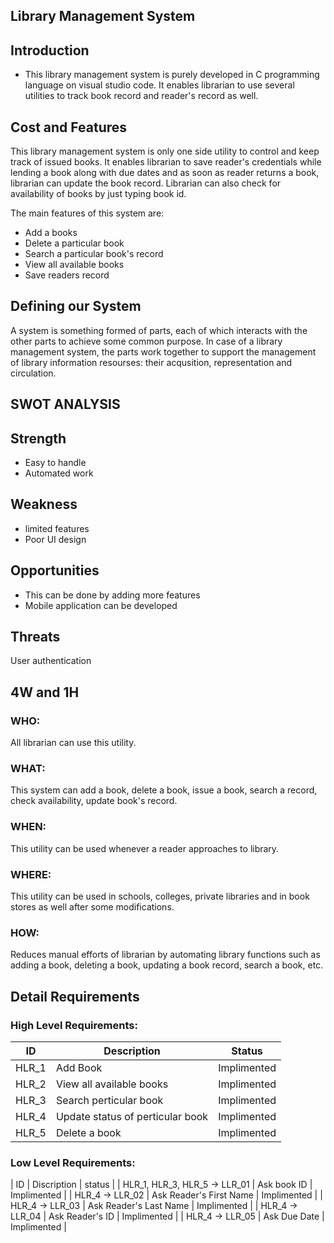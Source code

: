 ## Library Management System

## Introduction

* This library management system is purely developed in C programming language on visual studio code. It enables librarian to use several utilities to track book record and reader's record as well.

## Cost and Features
This library management system is only one side utility to control and keep track of issued books. It enables librarian to save reader's credentials while lending a book along with due dates and as soon as reader returns a book, librarian can update the book record. Librarian can also check for availability of books by just typing book id.

The main features of this system are:
* Add a books
* Delete a particular book
* Search a particular book's record
* View all available books
* Save readers record

## Defining our System

A system is something formed of parts, each of which interacts with the other parts to achieve some common purpose. In case of a library management system, the parts work together to support the management of library information resourses: their acqusition, representation and circulation.

## SWOT ANALYSIS

## Strength
* Easy to handle
* Automated work
## Weakness
* limited features 
* Poor UI design
## Opportunities
* This can be done by adding more features
* Mobile application can be developed
## Threats
User authentication

## 4W and 1H

### WHO:
All librarian can use this utility.

### WHAT:
This system can add a book, delete a book, issue a book, search a record, check availability, update book's record.

### WHEN:
This utility can be used whenever a reader approaches to library.

### WHERE:
This utility can be used in schools, colleges, private libraries and in book stores as well after some modifications.

### HOW:
Reduces manual efforts of librarian by automating library functions such as adding a book, deleting a book, updating a book record, search a book, etc.

## Detail Requirements

### High Level Requirements:

|   ID          | Description              |   Status     |
|---------------|--------------------------|--------------|
| HLR_1         | Add Book                 | Implimented  |
| HLR_2         | View all available books | Implimented  |
| HLR_3         | Search perticular book   | Implimented  |
| HLR_4         | Update status of perticular book | Implimented |
| HLR_5         | Delete a book            | Implimented |

### Low Level Requirements:

| ID           | Discription | status |
| HLR_1, HLR_3, HLR_5 -> LLR_01  | Ask book ID  | Implimented |
| HLR_4 -> LLR_02      | Ask Reader's First Name | Implimented |
| HLR_4 -> LLR_03      | Ask Reader's Last Name  | Implimented |
| HLR_4 -> LLR_04      | Ask Reader's ID         | Implimented |
| HLR_4 -> LLR_05      | Ask Due Date            | Implimented |


